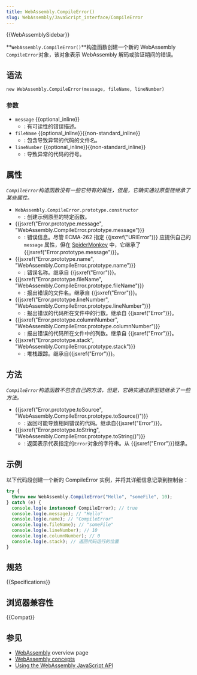 ```yaml
---
title: WebAssembly.CompileError()
slug: WebAssembly/JavaScript_interface/CompileError
---
```


{{WebAssemblySidebar}}

**`WebAssembly.CompileError()`**构造函数创建一个新的 WebAssembly `CompileError`对象，该对象表示 WebAssembly 解码或验证期间的错误。

## 语法

```plain
new WebAssembly.CompileError(message, fileName, lineNumber)
```

### 参数

- `message` {{optional_inline}}
  - : 有可读性的错误描述。
- `fileName` {{optional_inline}}{{non-standard_inline}}
  - : 包含导致异常的代码的文件名。
- `lineNumber` {{optional_inline}}{{non-standard_inline}}
  - : 导致异常的代码的行号。

## 属性

_`CompileError`构造函数没有一些它特有的属性，但是，它确实通过原型链继承了某些属性。_

- `WebAssembly.CompileError.prototype.constructor`
  - : 创建示例原型的特定函数。
- {{jsxref("Error.prototype.message", "WebAssembly.CompileError.prototype.message")}}
  - : 错误信息。尽管 ECMA-262 指定 {{jsxref("URIError")}} 应提供自己的 `message` 属性，但在 [SpiderMonkey](/zh-CN/docs/Mozilla/Projects/SpiderMonkey) 中，它继承了 {{jsxref("Error.prototype.message")}}。
- {{jsxref("Error.prototype.name", "WebAssembly.CompileError.prototype.name")}}
  - : 错误名称。继承自 {{jsxref("Error")}}。
- {{jsxref("Error.prototype.fileName", "WebAssembly.CompileError.prototype.fileName")}}
  - : 报出错误的文件名。继承自 {{jsxref("Error")}}。
- {{jsxref("Error.prototype.lineNumber", "WebAssembly.CompileError.prototype.lineNumber")}}
  - : 报出错误的代码所在文件中的行数。继承自 {{jsxref("Error")}}。
- {{jsxref("Error.prototype.columnNumber", "WebAssembly.CompileError.prototype.columnNumber")}}
  - : 报出错误的代码所在文件中的列数。继承自 {{jsxref("Error")}}。
- {{jsxref("Error.prototype.stack", "WebAssembly.CompileError.prototype.stack")}}
  - : 堆栈跟踪。继承自{{jsxref("Error")}}。

## 方法

_`CompileError`构造函数不包含自己的方法，但是，它确实通过原型链继承了一些方法。_

- {{jsxref("Error.prototype.toSource", "WebAssembly.CompileError.prototype.toSource()")}}
  - : 返回可能导致相同错误的代码。继承自{{jsxref("Error")}}。
- {{jsxref("Error.prototype.toString", "WebAssembly.CompileError.prototype.toString()")}}
  - : 返回表示代表指定的`Error`对象的字符串。从 {{jsxref("Error")}}继承。

## 示例

以下代码段创建一个新的 CompileError 实例，并将其详细信息记录到控制台：

```js
try {
  throw new WebAssembly.CompileError("Hello", "someFile", 10);
} catch (e) {
  console.log(e instanceof CompileError); // true
  console.log(e.message); // "Hello"
  console.log(e.name); // "CompileError"
  console.log(e.fileName); // "someFile"
  console.log(e.lineNumber); // 10
  console.log(e.columnNumber); // 0
  console.log(e.stack); // 返回代码运行的位置
}
```

## 规范

{{Specifications}}

## 浏览器兼容性

{{Compat}}

## 参见

- [WebAssembly](/zh-CN/docs/WebAssembly) overview page
- [WebAssembly concepts](/zh-CN/docs/WebAssembly/Concepts)
- [Using the WebAssembly JavaScript API](/zh-CN/docs/WebAssembly/Using_the_JavaScript_API)
